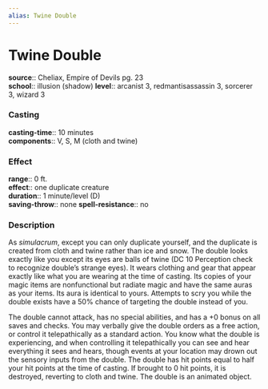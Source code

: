 ```yaml
---
alias: Twine Double
---
```


# Twine Double 

**source**:: Cheliax, Empire of Devils pg. 23  
**school**:: illusion (shadow)
**level**:: arcanist 3, redmantisassassin 3, sorcerer 3, wizard 3

### Casting 

**casting-time**:: 10 minutes  
**components**:: V, S, M (cloth and twine)

### Effect 

**range**:: 0 ft.  
**effect**:: one duplicate creature  
**duration**:: 1 minute/level (D)  
**saving-throw**:: none
**spell-resistance**:: no

### Description 

As *simulacrum*, except you can only duplicate yourself, and the duplicate is created from cloth and twine rather than ice and snow. The double looks exactly like you except its eyes are balls of twine (DC 10 Perception check to recognize double’s strange eyes). It wears clothing and gear that appear exactly like what you are wearing at the time of casting. Its copies of your magic items are nonfunctional but radiate magic and have the same auras as your items. Its aura is identical to yours. Attempts to scry you while the double exists have a 50% chance of targeting the double instead of you.  
  
The double cannot attack, has no special abilities, and has a +0 bonus on all saves and checks. You may verbally give the double orders as a free action, or control it telepathically as a standard action. You know what the double is experiencing, and when controlling it telepathically you can see and hear everything it sees and hears, though events at your location may drown out the sensory inputs from the double. The double has hit points equal to half your hit points at the time of casting. If brought to 0 hit points, it is destroyed, reverting to cloth and twine. The double is an animated object.
